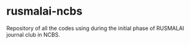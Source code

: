 # rusmalai-ncbs
Repository of all the codes using during the initial phase of RUSMALAI journal club in NCBS. 

